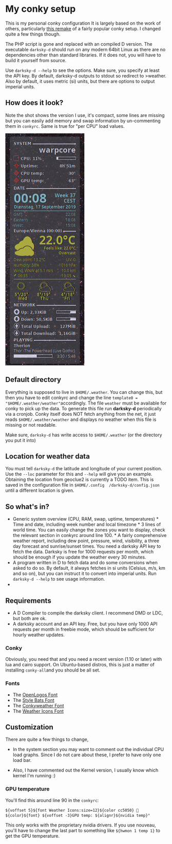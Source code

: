 # My conky setup

This is my personal conky configuration  It is largely based on the work of others, particularly [this 
remake](https://github.com/rsheasby/Conky-Lililo-2018) of a fairly popular conky setup. I changed 
quite a few things though.

The PHP script is gone and replaced with an compiled D version. The executable `darksky-d` should run 
on any modern 64bit Linux as there are no dependencies other than standard libraries. If it does not, 
you will have to build it yourself from source. 

Use `darksky-d --help` to see the options. Make sure, you specify at least the API key. By default, 
darksky-d outputs to stdout so redirect to >weather. Also by default, it uses metric (si) units, but 
there are options to output imperial units. 

## How does it look?

Note the shot shows the version I use, it's compact, some lines are missing but you can easily add 
memory and swap information by un-commenting them in `conkyrc`. Same is true for "per CPU" load 
values.

![Screenshot](screenshot.png)

## Default directory

Everything is supposed to live in `$HOME/.weather`. You can change this, but then you have to edit 
conkyrc and change the line `template0 = "$HOME/.weather/weather"`accordingly. The file `weather` must 
be available for conky to pick up the data. To generate this file run **darksky-d** periodically via a 
cronjob. Conky itself does NOT fetch anything from the net, it just reads `$HOME/.weather/weather` and 
displays no weather when this file is missing or not readable.
 
Make sure, `darksky-d` has write access to `$HOME/.weather` (or the directory you put it into)

## Location for weather data

You must tell `darksky-d` the latitude and longitude of your current position. Use the `--loc` 
parameter for this and `--help` will give you an example. Obtaining the location from geoclue2 is 
currently a TODO item. This is saved in the configuration file in `$HOME/.config 
/darksky-d/config.json` until a different location is given. 

## So what's in?

* Generic system overview (CPU, RAM, swap, uptime, temperatures) * Time and date, including week 
number and local timezone * 3 lines of world time. You can easily change the zones you want to 
display, check the relevant section in conkyrc around line 100. * A fairly comprehensive weather 
report, including dew point, pressure, wind, visibility, a three day forecast and sunrise/sunset 
times. You need a darksky API key to fetch the data. Darksky is free for 1000 requests per month, 
which should be enough if you update the weather every 30 minutes.
* A program written in D to fetch data and do some conversions when asked to do so. By
  default, it always fetches in si units (Celsius, m/s, km and so on), but you can
  instruct it to convert into imperial units. Run `darksky-d --help` to see usage
  information.
*
## Requirements

* A D Compiler to compile the darksky client. I recommend DMD or LDC, but both are ok.
* A darksky account and an API key. Free, but you have only 1000 API requests per month in freebie 
mode, which should be sufficient for hourly weather updates.

### Conky

Obviously, you need that and you need a recent version (1.10 or later) with lua and cairo support. On 
Ubuntu-based distros, this is just a matter of installing `conky-all`and you should be all set.

### Fonts

* The [OpenLogos Font](https://www.dafont.com/openlogos.font) 
* The [Style Bats Font](https://www.dafont.com/style-bats.font) 
* The [Conkyweather Font](https://github.com/altinukshini/conky_blue/blob/master/fonts/conkyweather.ttf) 
* The [Weather Icons Font](https://aur.archlinux.org/packages/ttf-weather-icons/)

## Customization

There are quite a few things to change, 

* In the system section you may want to comment out the individual CPU load graphs. Since I do not 
care about these, I prefer to have only one load bar.

* Also, I have commented out the Kernel version, I usually know which kernel I'm running :)

### GPU temperature

You'll find this around line 90 in the `conkyrc`:

```
${voffset 5}${font Weather Icons:size=12}${color cc5050}  ${color}${font} ${voffset -3}GPU temp: ${alignr}${nvidia temp}°
```
This only works with the proprietary nvidia drivers. If you use nouveau, you'll have to change the 
last part to something like `${hwmon 1 temp 1}` to get the GPU temperature.
